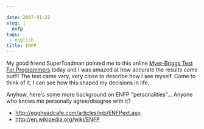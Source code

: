 ```yaml
---

date: 2007-01-22
slug: |
  enfp
tags:
 - english
title: ENFP
---
```


My good friend SuperToadman pointed me to this online [Myer-Briggs Test
For Programmers](http://eggheadcafe.com/articles/mb/default.asp) today
and I was amazed at how accurate the results came out!!! The test came
very, very close to describe how I see myself. Come to think of it, I
can see how this shaped my decisions in life.

Anyhow, here's some more background on ENFP "personalities"... Anyone
who knows me personally agree/disagree with it?

-   <http://eggheadcafe.com/articles/mb/ENFPext.asp>
-   <http://en.wikipedia.org/wiki/ENFP>
